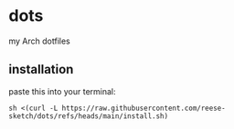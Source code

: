 # dots
my Arch dotfiles

## installation

paste this into your terminal:

```sh <(curl -L https://raw.githubusercontent.com/reese-sketch/dots/refs/heads/main/install.sh)```

